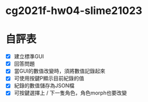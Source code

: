 # cg2021f-hw04-slime21023

# 自評表
 - [x] 建立標準GUI
 - [x] 回答問題
 - [x] 當GUI的數值改變時，須將數值記錄起來
 - [x] 可使用按鍵P顯示目前紀錄的值
 - [x] 紀錄的數值儲存為JSON檔
 - [x] 可按鍵選擇上 / 下一隻角色，角色morph也要改變
